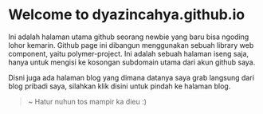  # Welcome to dyazincahya.github.io

Ini adalah halaman utama github seorang newbie yang baru bisa ngoding lohor kemarin. Github page ini dibangun menggunakan sebuah library web component, yaitu polymer-project. Ini adalah sebuah halaman iseng saja, hanya untuk mengisi ke kosongan subdomain utama dari akun github saya.

Disni juga ada halaman blog yang dimana datanya saya grab langsung dari blog pribadi saya, silahkan klik disini untuk pindah ke halaman blog.

> ~ Hatur nuhun tos mampir ka dieu :)